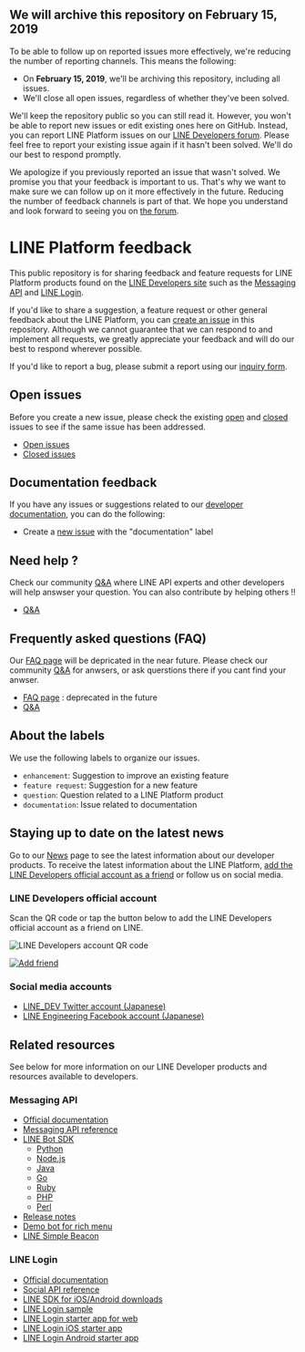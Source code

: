 ## We will archive this repository on February 15, 2019

To be able to follow up on reported issues more effectively, we're reducing the number of reporting channels. This means the following:

* On **February 15, 2019**, we'll be archiving this repository, including all issues.
* We'll close all open issues, regardless of whether they've been solved.

We'll keep the repository public so you can still read it. However, you won't be able to report new issues or edit existing ones here on GitHub. Instead, you can report LINE Platform issues on our [LINE Developers forum](https://www.line-community.me/questions). Please feel free to report your existing issue again if it hasn't been solved. We'll do our best to respond promptly.

We apologize if you previously reported an issue that wasn't solved. We promise you that your feedback is important to us. That's why we want to make sure we can follow up on it more effectively in the future. Reducing the number of feedback channels is part of that. We hope you understand and look forward to seeing you on [the forum](https://www.line-community.me/).



# LINE Platform feedback

This public repository is for sharing feedback and feature requests for LINE Platform products found on the [LINE Developers site](https://developers.line.me/en/) such as the [Messaging API](https://developers.line.me/en/services/messaging-api/) and [LINE Login](https://developers.line.me/en/docs/line-login/overview/). 

If you'd like to share a suggestion, a feature request or other general feedback about the LINE Platform, you can [create an issue](https://github.com/line/line-bot-faq/issues) in this repository. Although we cannot guarantee that we can respond to and implement all requests, we greatly appreciate your feedback and will do our best to respond wherever possible. 

If you'd like to report a bug, please submit a report using our [inquiry form](https://contact.line.me/serviceId/11556). 

## Open issues

Before you create a new issue, please check the existing [open](https://github.com/line/line-bot-faq/issues?q=is%3Aopen+is%3Aissue) and [closed](https://github.com/line/line-bot-faq/issues?q=is%3Aissue+is%3Aclosed) issues to see if the same issue has been addressed.

- [Open issues](https://github.com/line/line-bot-faq/issues?q=is%3Aopen+is%3Aissue)
- [Closed issues](https://github.com/line/line-bot-faq/issues?q=is%3Aissue+is%3Aclosed)

## Documentation feedback

If you have any issues or suggestions related to our [developer documentation](https://developers.line.me/en/docs/), you can do the following:

- Create a [new issue](https://github.com/line/line-bot-faq/issues) with the "documentation" label

## Need help ?

Check our community [Q&A](https://www.line-community.me/questions) where LINE API experts and other developers will help answser your question. You can also contribute by helping others !!

- [Q&A](https://www.line-community.me/questions)

## Frequently asked questions (FAQ)

Our [FAQ page](https://developers.line.me/en/faq/) will be depricated in the near future. Please check our community [Q&A](https://www.line-community.me/questions) for anwsers, or ask querstions there if you cant find your anwser.

- [FAQ page](https://www.line-community.me/questions) : deprecated in the future
- [Q&A](https://www.line-community.me/questions)

## About the labels

We use the following labels to organize our issues.

- `enhancement`: Suggestion to improve an existing feature
- `feature request`: Suggestion for a new feature
- `question`: Question related to a LINE Platform product
- `documentation`: Issue related to documentation

## Staying up to date on the latest news

Go to our [News](https://developers.line.me/en/news/) page to see the latest information about our developer products. To receive the latest information about the LINE Platform, [add the LINE Developers official account as a friend](https://line.me/ti/p/%40linedevelopers) or follow us on social media.

### LINE Developers official account

Scan the QR code or tap the button below to add the LINE Developers official account as a friend on LINE.

![LINE Developers account QR code](images/line-developers-official-account.png)

[![Add friend](https://biz.line.naver.jp/line_business/img/btn/addfriends_en.png)](https://line.me/ti/p/%40linedevelopers)

### Social media accounts

- [LINE_DEV Twitter account (Japanese)](https://twitter.com/line_dev?lang=en) 
- [LINE Engineering Facebook account (Japanese)](https://www.facebook.com/engineering.line/)

## Related resources

See below for more information on our LINE Developer products and resources available to developers.

### Messaging API
- [Official documentation](https://developers.line.me/en/services/messaging-api/)
- [Messaging API reference](https://developers.line.me/en/docs/messaging-api/reference/)
- [LINE Bot SDK](https://developers.line.me/en/docs/messaging-api/line-bot-sdk/)
    - [Python](https://github.com/line/line-bot-sdk-python)
    - [Node.js](https://github.com/line/line-bot-sdk-nodejs)
    - [Java](https://github.com/line/line-bot-sdk-java)
    - [Go](https://github.com/line/line-bot-sdk-go)
    - [Ruby](https://github.com/line/line-bot-sdk-ruby)
    - [PHP](https://github.com/line/line-bot-sdk-php)
    - [Perl](https://github.com/line/line-bot-sdk-perl)
- [Release notes](https://developers.line.me/en/docs/messaging-api/release-notes/)
- [Demo bot for rich menu](https://github.com/line/demo-rich-menu-bot)
- [LINE Simple Beacon](https://github.com/line/line-simple-beacon)

### LINE Login
- [Official documentation](https://developers.line.me/en/docs/line-login/overview/)
- [Social API reference](https://developers.line.me/en/docs/social-api/overview/)
- [LINE SDK for iOS/Android downloads](https://developers.line.me/en/docs/line-login/downloads/)
- [LINE Login sample](https://github.com/line/line-login-sample-for-spring-security)
- [LINE Login starter app for web](https://github.com/line/line-login-starter)
- [LINE Login iOS starter app](https://github.com/line/line-sdk-starter-ios-v2)
- [LINE Login Android starter app](https://github.com/line/line-sdk-starter-android-v2)
